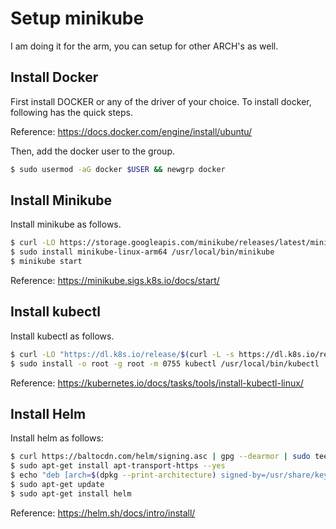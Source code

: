 # Setup minikube

I am doing it for the arm, you can setup for other ARCH's as well.

## Install Docker

First install DOCKER or any of the driver of your choice. To install docker, following has the quick steps.

Reference: https://docs.docker.com/engine/install/ubuntu/

Then, add the docker user to the group.

```bash
$ sudo usermod -aG docker $USER && newgrp docker
```

## Install Minikube

Install minikube as follows.

```bash
$ curl -LO https://storage.googleapis.com/minikube/releases/latest/minikube-linux-arm64
$ sudo install minikube-linux-arm64 /usr/local/bin/minikube
$ minikube start
```

Reference: https://minikube.sigs.k8s.io/docs/start/

## Install kubectl

Install kubectl as follows.

```bash
$ curl -LO "https://dl.k8s.io/release/$(curl -L -s https://dl.k8s.io/release/stable.txt)/bin/linux/arm64/kubectl"
$ sudo install -o root -g root -m 0755 kubectl /usr/local/bin/kubectl
```

Reference: https://kubernetes.io/docs/tasks/tools/install-kubectl-linux/

## Install Helm

Install helm as follows:

```bash
$ curl https://baltocdn.com/helm/signing.asc | gpg --dearmor | sudo tee /usr/share/keyrings/helm.gpg > /dev/null
$ sudo apt-get install apt-transport-https --yes
$ echo "deb [arch=$(dpkg --print-architecture) signed-by=/usr/share/keyrings/helm.gpg] https://baltocdn.com/helm/stable/debian/ all main" | sudo tee /etc/apt/sources.list.d/helm-stable-debian.list
$ sudo apt-get update
$ sudo apt-get install helm
```

Reference: https://helm.sh/docs/intro/install/